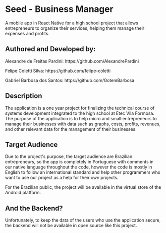 # Seed - Business Manager
<p>A mobile app in React Native for a high school project that allows entrepreneurs to organize their services, helping them manage their expenses and profits.</p>

## Authored and Developed by: 
<p>Alexandre de Freitas Pardini: https://github.com/AlexandrePardini</p>
<p>Felipe Coletti Silva: https://github.com/felipe-coletti</p>
<p>Gabriel Barbosa dos Santos: https://github.com/GotemBarbosa</p>

## Description
<p>The application is a one year project for finalizing the technical course of systems development integrated to the high school at Etec Vila Formosa. The purpose of the application is to help micro and small entrepreneurs to manage their businesses with data such as graphs, costs, profits, revenues, and other relevant data for the management of their businesses.</p> 

## Target Audience
<p>Due to the project's purpose, the target audience are Brazilian entrepreneurs, so the app is completely in Portuguese with comments in our native language throughout the code, however the code is mostly in English to follow an international standard and help other programmers who want to use our project as a help for their own projects.</p>

<p>For the Brazilian public, the project will be available in the virtual store of the Android platform.</p>

## And the Backend?
<p>Unfortunately, to keep the data of the users who use the application secure, the backend will not be available in open source like this project.</p>
